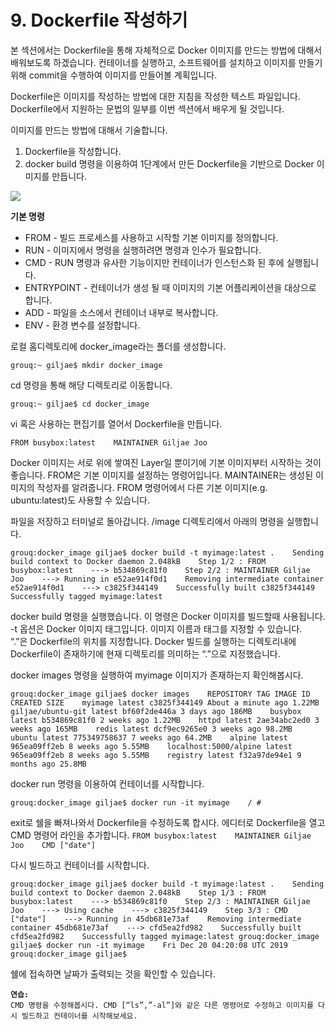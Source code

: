 # 9. Dockerfile 작성하기

본 섹션에서는 Dockerfile을 통해 자체적으로 Docker 이미지를 만드는 방법에 대해서 배워보도록 하겠습니다. 컨테이너를 실행하고, 소프트웨어를 설치하고 이미지를 만들기 위해 commit을 수행하여 이미지를 만들어볼 계획입니다.

Dockerfile은 이미지를 작성하는 방법에 대한 지침을 작성한 텍스트 파일입니다. Dockerfile에서 지원하는 문법의 일부를 이번 섹션에서 배우게 될 것입니다.

이미지를 만드는 방법에 대해서 기술합니다.

1. Dockerfile을 작성합니다. 
2. docker build 명령을 이용하여 1단계에서 만든 Dockerfile을 기반으로 Docker 이미지를 만듭니다.

![](https://lh6.googleusercontent.com/tbhpDuQ3IoJR5YeKBdoyBLDJ83VgUitBcB8wLpHQz3JJtQnBTud3FwXDJiKwGACMSuyejgXqUx6mQPS_ffc8skaO3CrPoaAndzwRr9hYRDLsZw-lpL9vQfpqSPUk6-zjUrD7vJen)

**기본 명령** 

* FROM - 빌드 프로세스를 사용하고 시작할 기본 이미지를 정의합니다. 
* RUN - 이미지에서 명령을 실행하려면 명령과 인수가 필요합니다. 
* CMD - RUN 명령과 유사한 기능이지만 컨테이너가 인스턴스화 된 후에 실행됩니다. 
* ENTRYPOINT - 컨테이너가 생성 될 때 이미지의 기본 어플리케이션을 대상으로 합니다. 
* ADD - 파일을 소스에서 컨테이너 내부로 복사합니다. 
* ENV - 환경 변수를 설정합니다.

로컬 홈디렉토리에 docker\_image라는 폴더를 생성합니다. 

`grouq:~ giljae$ mkdir docker_image`

cd 명령을 통해 해당 디렉토리로 이동합니다. 

`grouq:~ giljae$ cd docker_image`

vi 혹은 사용하는 편집기를 열어서 Dockerfile을 만듭니다. 

`FROM busybox:latest   
MAINTAINER Giljae Joo`

Docker 이미지는 서로 위에 쌓여진 Layer일 뿐이기에 기본 이미지부터 시작하는 것이 좋습니다. FROM은 기본 이미지를 설정하는 명령어입니다. MAINTAINER는 생성된 이미지의 작성자를 알려줍니다. FROM 명령어에서 다른 기본 이미지\(e.g. ubuntu:latest\)도 사용할 수 있습니다.

파일을 저장하고 터미널로 돌아갑니다. /image 디렉토리에서 아래의 명령을 실행합니다. 

`grouq:docker_image giljae$ docker build -t myimage:latest .   
Sending build context to Docker daemon 2.048kB   
Step 1/2 : FROM busybox:latest   
---> b534869c81f0   
Step 2/2 : MAINTAINER Giljae Joo   
---> Running in e52ae914f0d1   
Removing intermediate container e52ae914f0d1   
---> c3825f344149   
Successfully built c3825f344149   
Successfully tagged myimage:latest`

docker build 명령을 실행했습니다. 이 명령은 Docker 이미지를 빌드할때 사용됩니다.   
-t 옵션은 Docker 이미지 태그입니다. 이미지 이름과 태그를 지정할 수 있습니다.   
“.”은 Dockerfile의 위치를 지정합니다. Docker 빌드를 실행하는 디렉토리내에 Dockerfile이 존재하기에 현재 디렉토리를 의미하는 “.”으로 지정했습니다.

docker images 명령을 실행하여 myimage 이미지가 존재하는지 확인해봅시다. 

`grouq:docker_image giljae$ docker images   
REPOSITORY TAG IMAGE ID CREATED SIZE   
myimage latest c3825f344149 About a minute ago 1.22MB   
giljae/ubuntu-git latest bf60f2de446a 3 days ago 186MB   
busybox latest b534869c81f0 2 weeks ago 1.22MB   
httpd latest 2ae34abc2ed0 3 weeks ago 165MB   
redis latest dcf9ec9265e0 3 weeks ago 98.2MB   
ubuntu latest 775349758637 7 weeks ago 64.2MB   
alpine latest 965ea09ff2eb 8 weeks ago 5.55MB   
localhost:5000/alpine latest 965ea09ff2eb 8 weeks ago 5.55MB   
registry latest f32a97de94e1 9 months ago 25.8MB`

docker run 명령을 이용하여 컨테이너를 시작합니다. 

`grouq:docker_image giljae$ docker run -it myimage   
/ #`

exit로 쉘을 빠져나와서 Dockerfile을 수정하도록 합시다. 에디터로 Dockerfile을 열고 CMD 명령어 라인을 추가합니다. `FROM busybox:latest   
MAINTAINER Giljae Joo   
CMD ["date"]`

다시 빌드하고 컨테이너를 시작합니다. 

`grouq:docker_image giljae$ docker build -t myimage:latest .   
Sending build context to Docker daemon 2.048kB   
Step 1/3 : FROM busybox:latest   
---> b534869c81f0   
Step 2/3 : MAINTAINER Giljae Joo   
---> Using cache   
---> c3825f344149   
Step 3/3 : CMD ["date"]   
---> Running in 45db681e73af   
Removing intermediate container 45db681e73af   
---> cfd5ea2fd982   
Successfully built cfd5ea2fd982   
Successfully tagged myimage:latest grouq:docker_image   
giljae$ docker run -it myimage   
Fri Dec 20 04:20:08 UTC 2019   
grouq:docker_image giljae$`

쉘에 접속하면 날짜가 출력되는 것을 확인할 수 있습니다.

**`연습:`**   
`CMD 명령을 수정해봅시다. CMD [“ls”,”-al”]와 같은 다른 명령어로 수정하고 이미지를 다시 빌드하고 컨테이너를 시작해보세요.`

